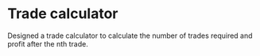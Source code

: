 # Trade calculator
Designed a trade calculator to calculate the number of trades required and profit after the nth trade.
